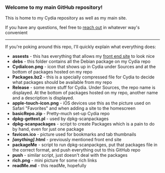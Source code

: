 <h3> Welcome to my main GitHub repository! </h3>

This is home to my Cydia repository as well as my main site. 

If you have any questions, feel free to [reach out](https://ipadkid358.github.io/#contact) in whatever way's convenient 

_____

If you're poking around this repo, I'll quickly explain what everything does: 

- **assests** - this has everything that allows my [front end site](https://ipadkid358.github.io/) to look nice
- **debs** - this folder contains all the Debian package on my Cydia repo
- **CydiaIcon.png** - icon that shows up in Cydia under Sources and at the bottom of packages hosted on my repo
- **Packages.bz2** - this is a specially compressed file for Cydia to decide what packages should be available from my repo
- **Release** - some more stuff for Cydia. Under Sources, the repo name is displayed. At the bottom of packages hosted on my repo, another name and a description is displayed. 
- **apple-touch-icon.png** - iOS devices use this as the picture used on Safari "Favorites" and when adding a site to the homescreen 
- **basicRepo.zip** - Pretty-much set-up Cydia repo
- **dpkg-gettext.pl** - used by dpkg-scanpackages 
- **dpkg-scanpackages** - script to create Packages which is a pain to do by hand, even for just one package 
- **favicon.ico** - picture used for bookmarks and tab thumbnails
- ***[anything]*****.html** - previously mentioned front end site
- **packageMe** - script to run dpkg-scanpackges, put that packages file in the correct format, and push everything out to this GitHub repo
- **push** - similar script, just doesn't deal with the packages 
- **rich.png** - mini picture for some rich links
- **readMe.md** - this readMe, hopefully